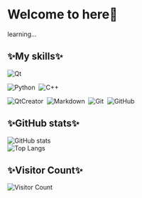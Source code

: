 # Welcome to here🥰

learning...

## ✨My skills✨
![Qt](https://img.shields.io/badge/Qt-24292e?style=flat-square&logo=Qt&labelColor=24292e&color=474d56)&nbsp;

![Python](https://img.shields.io/badge/Python-24292e?style=flat-square&logo=python&labelColor=24292e&color=474d56)&nbsp;
![C++](https://img.shields.io/badge/C++-24292e?style=flat-square&logo=cplusplus&labelColor=24292e&color=474d56)&nbsp;

![QtCreator](https://img.shields.io/badge/QtCreator-24292e?style=flat-square&logo=Qt)&nbsp;
![Markdown](https://img.shields.io/badge/Markdown-24292e?style=flat-square&logo=markdown)&nbsp;
![Git](https://img.shields.io/badge/Git-24292e?style=flat-square&logo=git)&nbsp;
![GitHub](https://img.shields.io/badge/GitHub-24292e?style=flat-square&logo=github)&nbsp;

## ✨GitHub stats✨
![GitHub stats](https://github-readme-stats.vercel.app/api?username=SunsunX&show_icons=true&theme=transparent)<br/>
![Top Langs](https://github-readme-stats.vercel.app/api/top-langs/?username=SunsunX&layout=compact)<br/>


## ✨Visitor Count✨
![Visitor Count](https://profile-counter.glitch.me/sunsunx/count.svg)
